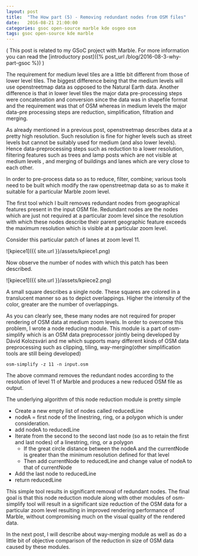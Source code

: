 ```yaml
---
layout: post
title:  "The How part (5) - Removing redundant nodes from OSM files"
date:   2016-08-21 21:00:00
categories: gsoc open-source marble kde osgeo osm
tags: gsoc open-source kde marble
---
```


( This post is related to my GSoC project with Marble. For more information you can read the [introductory post]({% post_url /blog/2016-08-3-why-part-gsoc %}) )

The requirement for medium level tiles are a little bit different from those of lower level tiles. The biggest difference being that the medium levels will use openstreetmap data as opposed to the Natural Earth data. Another difference is that in lower level tiles the major data pre-processing steps were concatenation and conversion since the data was in shapefile format and the requirement was that of OSM whereas in medium levels the major data-pre processing steps are reduction, simplification, filtration and merging.

As already mentioned in a previous post, openstreetmap describes data at a pretty high resolution. Such resolution is fine for higher levels such as street levels but cannot be suitably used for medium (and also lower levels). Hence data-preprocessing steps such as reduction to a lower resolution, filtering features such as trees and lamp posts which are not visible at medium levels , and merging of buildings and lanes which are very close to each other.

In order to pre-process data so as to reduce, filter, combine; various tools need to be built which modify the raw openstreetmap data so as to make it suitable for a particular Marble zoom level.

The first tool which I built removes redundant nodes from geographical features present in the input OSM file. Redundant nodes are the nodes which are just not required at a particular zoom level since the resolution with which these nodes describe their parent geographic feature exceeds the maximum resolution which is visible at a particular zoom level.

Consider this particular patch of lanes at zoom level 11.

![kpiece1]({{ site.url }}/assets/kpiece1.png)

Now observe the number of nodes with which this patch has been described.

![kpiece1]({{ site.url }}/assets/kpiece2.png)

A small square describes a single node. These squares are colored in a translucent manner so as to depict overlappings. Higher the intensity of the color, greater are the number of overlappings.

As you can clearly see, these many nodes are not required for proper rendering of OSM data at medium zoom levels. In order to overcome this problem, I wrote a node reducing module. This module is a part of osm-simplify which is an OSM data preprocessor jointly being developed by Dávid Kolozsvári and me which supports many different kinds of OSM data preprocessing such as clipping, tiling, way-merging(other simplification tools are still being developed)


```
osm-simplify -z 11 -n input.osm
```

The above command removes the redundant nodes according to the resolution of level 11 of Marble and produces a new reduced OSM file as output.

The underlying algorithm of this node reduction module is pretty simple

* Create a new empty list of nodes called reducedLine
* nodeA = first node of the linestring, ring, or a polygon which is under consideration.
* add nodeA to reducedLine
* Iterate from the second to the second last node (so as to retain the first and last nodes) of a linestring, ring,  or a polygon
  * If the great circle distance between the nodeA and the currentNode is greater than the minimum resolution defined for that level
  * Then add currentNode to reducedLine and change value of nodeA to that of currentNode
* Add the last node to reducedLine
* return reducedLine

This simple tool results in significant removal of redundant nodes. The final goal is that this node reduction module along with other modules of osm-simplify tool will result in a significant size reduction of the OSM data for a particular zoom level resulting in improved rendering performance of Marble, without compromising much on the visual quality of the rendered data.

In the next post, I will describe about way-merging module as well as do a little bit of objective comparison of the reduction in size of OSM data caused by these modules.

